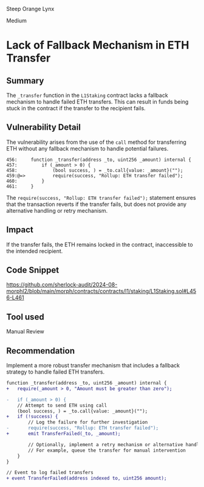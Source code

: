 Steep Orange Lynx

Medium

# Lack of Fallback Mechanism in ETH Transfer

## Summary
The `_transfer` function in the `L1Staking` contract lacks a fallback mechanism to handle failed ETH transfers. This can result in funds being stuck in the contract if the transfer to the recipient fails.

## Vulnerability Detail
The vulnerability arises from the use of the `call` method for transferring ETH without any fallback mechanism to handle potential failures.
```solidity
456:     function _transfer(address _to, uint256 _amount) internal {
457:         if (_amount > 0) {
458:             (bool success, ) = _to.call{value: _amount}("");
459:@=>          require(success, "Rollup: ETH transfer failed");
460:         }
461:     }
```
The `require(success, "Rollup: ETH transfer failed");` statement ensures that the transaction reverts if the transfer fails, but does not provide any alternative handling or retry mechanism.

## Impact
If the transfer fails, the ETH remains locked in the contract, inaccessible to the intended recipient.

## Code Snippet
https://github.com/sherlock-audit/2024-08-morphl2/blob/main/morph/contracts/contracts/l1/staking/L1Staking.sol#L456-L461

## Tool used

Manual Review

## Recommendation
Implement a more robust transfer mechanism that includes a fallback strategy to handle failed ETH transfers.
```diff
function _transfer(address _to, uint256 _amount) internal {
+   require(_amount > 0, "Amount must be greater than zero");

-   if (_amount > 0) {
    // Attempt to send ETH using call
    (bool success, ) = _to.call{value: _amount}("");
+   if (!success) {
        // Log the failure for further investigation
-       require(success, "Rollup: ETH transfer failed");
+       emit TransferFailed(_to, _amount);

        // Optionally, implement a retry mechanism or alternative handling
        // For example, queue the transfer for manual intervention
    }
}

// Event to log failed transfers
+ event TransferFailed(address indexed to, uint256 amount);
```